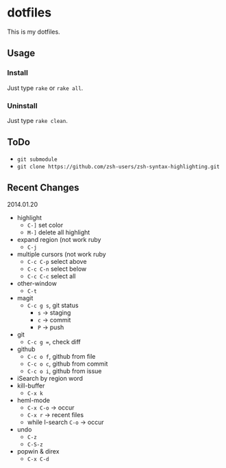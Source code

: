 dotfiles
====

This is my dotfiles.

## Usage

### Install

Just type `rake` or `rake all`.

### Uninstall

Just type `rake clean`.

## ToDo

- `git submodule`
- `git clone https://github.com/zsh-users/zsh-syntax-highlighting.git`

## Recent Changes

2014.01.20

- highlight
    - `C-]` set color
    - `M-]` delete all highlight
- expand region (not work ruby
    - `C-j`
- multiple cursors (not work ruby
    - `C-c C-p` select above
    - `C-c C-n` select below
    - `C-c C-c` select all
- other-window
    - `C-t`
- magit
    - `C-c g s`, git status
        - `s` -> staging
        - `c` -> commit
        - `P` -> push
- git
    - `C-c g =`, check diff
- github
    - `C-c o f`, github from file
    - `C-c o c`, github from commit
    - `C-c o i`, github from issue
- iSearch by region word
- kill-buffer
    - `C-x k`
- heml-mode
    - `C-x C-o` -> occur
    - `C-x r`   -> recent files
    - while I-search `C-o` -> occur
- undo
    - `C-z`
    - `C-S-z`
- popwin & direx
    - `C-x C-d`
